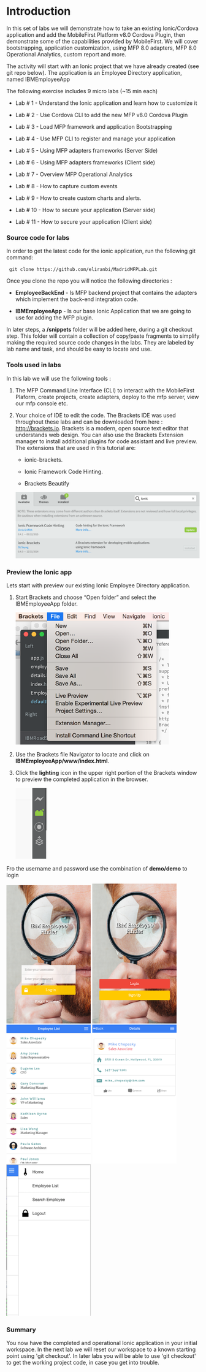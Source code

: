 Introduction
============

In this set of labs we will demonstrate how to take an existing Ionic/Cordova
application and add the MobileFirst Platform v8.0 Cordova Plugin, then
demonstrate some of the capabilities provided by MobileFirst. We will cover
bootstrapping, application customization, using MFP 8.0 adapters, MFP 8.0
Operational Analytics, custom report and more.

The activity will start with an Ionic project that we have already created (see
git repo below). The application is an Employee Directory application, named
IBMEmployeeApp

The following exercise includes 9 micro labs (\~15 min each)

-   Lab \# 1 - Understand the Ionic application and learn how to customize it

-   Lab \# 2 - Use Cordova CLI to add the new MFP v8.0 Cordova Plugin

-   Lab \# 3 - Load MFP framework and application Bootstrapping

-   Lab \# 4 - Use MFP CLI to register and manage your application

-   Lab \# 5 - Using MFP adapters frameworks (Server Side)

-   Lab \# 6 - Using MFP adapters frameworks (Client side)

-   Lab \# 7 - Overview MFP Operational Analytics

-   Lab \# 8 - How to capture custom events

-   Lab \# 9 - How to create custom charts and alerts.

-   Lab \# 10 - How to secure your application (Server side)

-   Lab \# 11 - How to secure your application (Client side)  

### Source code for labs

In order to get the latest code for the ionic application, run the following git
command:

~~~~~~~~~~~~~~~~~~~~~~~~~~~~~~~~~~~~~~~~~~~~~~~~~~~~~~~~~~~~~~~~~~~~~~~~~~~~~~~~
 git clone https://github.com/eliranbi/MadridMFPLab.git
~~~~~~~~~~~~~~~~~~~~~~~~~~~~~~~~~~~~~~~~~~~~~~~~~~~~~~~~~~~~~~~~~~~~~~~~~~~~~~~~

Once you clone the repo you will notice the following directories :

-   **EmployeeBackEnd** - Is MFP backend project that contains the adapters
    which implement the back-end integration code.

-   **IBMEmployeeApp** - Is our base Ionic Application that we are going to use
    for adding the MFP plugin.

In later steps, a **/snippets** folder will be added here, during a git checkout
step. This folder will contain a collection of copy/paste fragments to simplify
making the required source code changes in the labs. They are labeled by lab
name and task, and should be easy to locate and use.

### Tools used in labs

In this lab we will use the following tools :

1.  The MFP Command Line Interface (CLI) to interact with the MobileFirst
    Plaform, create projects, create adapters, deploy to the mfp server, view
    our mfp console etc.

2.  Your choice of IDE to edit the code. The Brackets IDE was used throughout
    these labs and can be downloaded from here : <http://brackets.io>. Brackets
    is a modern, open source text editor that understands web design. You can
    also use the Brackets Extension manager to install additional plugins for
    code assistant and live preview. The extensions that are used in this
    tutorial are:

    -   ionic-brackets.

    -   Ionic Framework Code Hinting.

    -   Brackets Beautify

	<img src=images/Intro-03-brackets-extensions.png width=600>

### Preview the Ionic app

Lets start with preview our existing Ionic Employee Directory application.

1.  Start Brackets and choose “Open folder” and select the IBMEmployeeApp
    folder.

	<img src=images/Intro-04-open.png width=400>	


2.  Use the Brackets file Navigator to locate and click on
    **IBMEmployeeApp/www/index.html**.
    


3.  Click the **lighting** icon in the upper right portion of the Brackets
    window to preview the completed application in the browser.

    <img src=images/Intro-05-brackets-icons.png width=80>

Fro the username and password use the combination of **demo/demo** to login

<img src=images/Intro-05.1-app-login.png width=220>
<img src=images/Intro-06-app-splash.png width=220>
<img src=images/Intro-07-app-list.png.png width=220>
<img src=images/Intro-08-app-details.png width=220>
<img src=images/Intro-09-app-slider.png width=220>
  


### Summary

You now have the completed and operational Ionic application in your initial
workspace. In the next lab we will reset our workspace to a known starting point
using 'git checkout'. In later labs you will be able to use 'git checkout' to
get the working project code, in case you get into trouble.
